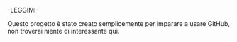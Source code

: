 -LEGGIMI-

Questo progetto è stato creato semplicemente per imparare a usare GitHub, non troverai niente di interessante qui.